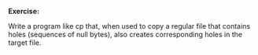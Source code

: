 **Exercise:**

Write a program like cp that, when used to copy a regular file that contains holes
(sequences of null bytes), also creates corresponding holes in the target file.
